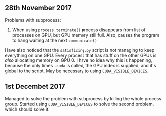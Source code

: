 
28th November 2017
------------------

Problems with subprocess:

1. When using `process.terminate()` process disappears from list of
processes on GPU, but GPU memory still full. Also, causes the program to
hang waiting at the next `communicate()`

Have also noticed that the `satisficing.py` script is not managing to keep
everything on one GPU. Every process that has stuff on the other GPUs
is *also* allocating memory on GPU 0. I have no idea why this is happening,
because the only times `.cuda` is called, the GPU index is supplied, and
it's global to the script. May be necessary to using
`CUDA_VISIBLE_DEVICES`.

1st Decembet 2017
-----------------

Managed to solve the problem with subprocess by killing the whole process
group. Started using `CUDA_VISIBLE_DEVICES` to solve the second problem,
which should solve it.
